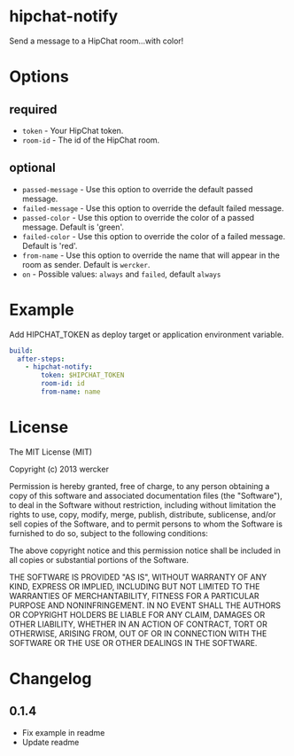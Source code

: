 # hipchat-notify

Send a message to a HipChat room...with color!

# Options

## required

* `token` - Your HipChat token.
* `room-id` - The id of the HipChat room.

## optional

* `passed-message` - Use this option to override the default passed message.
* `failed-message` -  Use this option to override the default failed message.
* `passed-color` - Use this option to override the color of a passed message. Default is 'green'.
* `failed-color` - Use this option to override the color of a failed message. Default is 'red'.
* `from-name` - Use this option to override the name that will appear in the room as sender. Default is `wercker`.
* `on` - Possible values: `always` and `failed`, default `always`

# Example

Add HIPCHAT_TOKEN as deploy target or application environment variable.

```yaml
build:
  after-steps:
    - hipchat-notify:
        token: $HIPCHAT_TOKEN
        room-id: id
        from-name: name
```

# License

The MIT License (MIT)

Copyright (c) 2013 wercker

Permission is hereby granted, free of charge, to any person obtaining a copy of
this software and associated documentation files (the "Software"), to deal in
the Software without restriction, including without limitation the rights to
use, copy, modify, merge, publish, distribute, sublicense, and/or sell copies of
the Software, and to permit persons to whom the Software is furnished to do so,
subject to the following conditions:

The above copyright notice and this permission notice shall be included in all
copies or substantial portions of the Software.

THE SOFTWARE IS PROVIDED "AS IS", WITHOUT WARRANTY OF ANY KIND, EXPRESS OR
IMPLIED, INCLUDING BUT NOT LIMITED TO THE WARRANTIES OF MERCHANTABILITY, FITNESS
FOR A PARTICULAR PURPOSE AND NONINFRINGEMENT. IN NO EVENT SHALL THE AUTHORS OR
COPYRIGHT HOLDERS BE LIABLE FOR ANY CLAIM, DAMAGES OR OTHER LIABILITY, WHETHER
IN AN ACTION OF CONTRACT, TORT OR OTHERWISE, ARISING FROM, OUT OF OR IN
CONNECTION WITH THE SOFTWARE OR THE USE OR OTHER DEALINGS IN THE SOFTWARE.

# Changelog

## 0.1.4

- Fix example in readme
- Update readme
